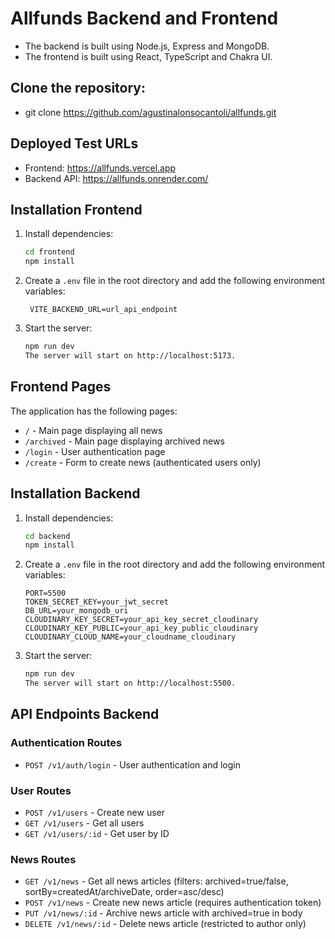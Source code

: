 # Allfunds Backend and Frontend

- The backend is built using Node.js, Express and MongoDB.
- The frontend is built using React, TypeScript and Chakra UI.

## Clone the repository:

- git clone https://github.com/agustinalonsocantoli/allfunds.git

## Deployed Test URLs

- Frontend: https://allfunds.vercel.app
- Backend API: https://allfunds.onrender.com/

## Installation Frontend

1. Install dependencies:

   ```sh
   cd frontend
   npm install
   ```

2. Create a `.env` file in the root directory and add the following environment variables:

   ```env
    VITE_BACKEND_URL=url_api_endpoint
   ```

3. Start the server:

   ```sh
   npm run dev
   The server will start on http://localhost:5173.
   ```

## Frontend Pages

The application has the following pages:

- `/` - Main page displaying all news
- `/archived` - Main page displaying archived news
- `/login` - User authentication page
- `/create` - Form to create news (authenticated users only)
   
## Installation Backend

1. Install dependencies:

   ```sh
   cd backend
   npm install
   ```

2. Create a `.env` file in the root directory and add the following environment variables:

   ```env
   PORT=5500
   TOKEN_SECRET_KEY=your_jwt_secret
   DB_URL=your_mongodb_uri
   CLOUDINARY_KEY_SECRET=your_api_key_secret_cloudinary
   CLOUDINARY_KEY_PUBLIC=your_api_key_public_cloudinary
   CLOUDINARY_CLOUD_NAME=your_cloudname_cloudinary
   ```

3. Start the server:

   ```sh
   npm run dev
   The server will start on http://localhost:5500.
   ```

## API Endpoints Backend

### Authentication Routes

- `POST /v1/auth/login` - User authentication and login

### User Routes

- `POST /v1/users` - Create new user
- `GET /v1/users` - Get all users
- `GET /v1/users/:id` - Get user by ID

### News Routes

- `GET /v1/news` - Get all news articles (filters: archived=true/false, sortBy=createdAt/archiveDate, order=asc/desc)
- `POST /v1/news` - Create new news article (requires authentication token)
- `PUT /v1/news/:id` - Archive news article with archived=true in body
- `DELETE /v1/news/:id` - Delete news article (restricted to author only)
